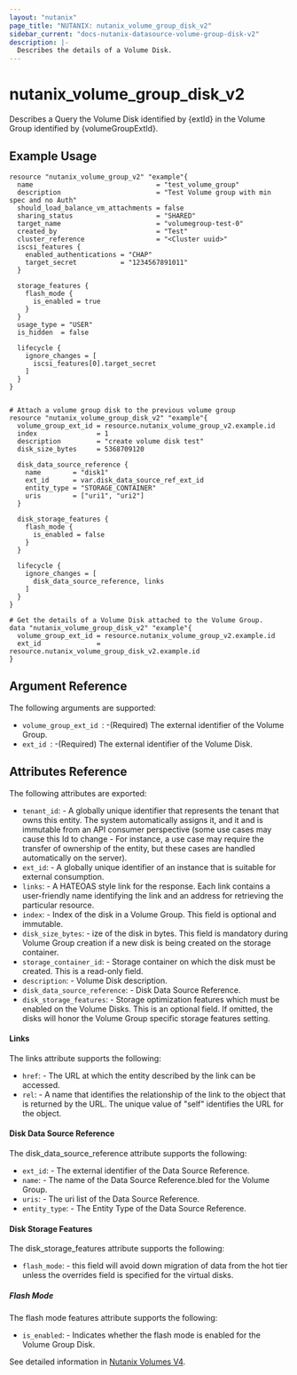 ```yaml
---
layout: "nutanix"
page_title: "NUTANIX: nutanix_volume_group_disk_v2"
sidebar_current: "docs-nutanix-datasource-volume-group-disk-v2"
description: |-
  Describes the details of a Volume Disk.
---
```


# nutanix_volume_group_disk_v2

Describes a Query the Volume Disk identified by {extId} in the Volume Group identified by {volumeGroupExtId}.

## Example Usage

```hcl
resource "nutanix_volume_group_v2" "example"{
  name                               = "test_volume_group"
  description                        = "Test Volume group with min spec and no Auth"
  should_load_balance_vm_attachments = false
  sharing_status                     = "SHARED"
  target_name                        = "volumegroup-test-0"
  created_by                         = "Test"
  cluster_reference                  = "<Cluster uuid>"
  iscsi_features {
    enabled_authentications = "CHAP"
    target_secret           = "1234567891011"
  }

  storage_features {
    flash_mode {
      is_enabled = true
    }
  }
  usage_type = "USER"
  is_hidden  = false

  lifecycle {
    ignore_changes = [
      iscsi_features[0].target_secret
    ]
  }
}


# Attach a volume group disk to the previous volume group
resource "nutanix_volume_group_disk_v2" "example"{
  volume_group_ext_id = resource.nutanix_volume_group_v2.example.id
  index               = 1
  description         = "create volume disk test"
  disk_size_bytes     = 5368709120

  disk_data_source_reference {
    name        = "disk1"
    ext_id      = var.disk_data_source_ref_ext_id
    entity_type = "STORAGE_CONTAINER"
    uris        = ["uri1", "uri2"]
  }

  disk_storage_features {
    flash_mode {
      is_enabled = false
    }
  }

  lifecycle {
    ignore_changes = [
      disk_data_source_reference, links
    ]
  }
}

# Get the details of a Volume Disk attached to the Volume Group.
data "nutanix_volume_group_disk_v2" "example"{
  volume_group_ext_id = resource.nutanix_volume_group_v2.example.id
  ext_id              = resource.nutanix_volume_group_disk_v2.example.id
}
```

## Argument Reference

The following arguments are supported:

* `volume_group_ext_id `: -(Required) The external identifier of the Volume Group.
* `ext_id `: -(Required) The external identifier of the Volume Disk.


## Attributes Reference

The following attributes are exported:
* `tenant_id`: - A globally unique identifier that represents the tenant that owns this entity. The system automatically assigns it, and it and is immutable from an API consumer perspective (some use cases may cause this Id to change - For instance, a use case may require the transfer of ownership of the entity, but these cases are handled automatically on the server).
* `ext_id`: - A globally unique identifier of an instance that is suitable for external consumption.
* `links`: - A HATEOAS style link for the response. Each link contains a user-friendly name identifying the link and an address for retrieving the particular resource.
* `index`: - Index of the disk in a Volume Group. This field is optional and immutable.
* `disk_size_bytes`: - ize of the disk in bytes. This field is mandatory during Volume Group creation if a new disk is being created on the storage container.
* `storage_container_id`: - Storage container on which the disk must be created. This is a read-only field.
* `description`: - Volume Disk description.
* `disk_data_source_reference`: - Disk Data Source Reference.
* `disk_storage_features`: - Storage optimization features which must be enabled on the Volume Disks. This is an optional field. If omitted, the disks will honor the Volume Group specific storage features setting.

#### Links

The links attribute supports the following:

* `href`: - The URL at which the entity described by the link can be accessed.
* `rel`: - A name that identifies the relationship of the link to the object that is returned by the URL. The unique value of "self" identifies the URL for the object.

#### Disk Data Source Reference

The disk_data_source_reference attribute supports the following:

* `ext_id`: - The external identifier of the Data Source Reference.
* `name`: - The name of the Data Source Reference.bled for the Volume Group.
* `uris`: - The uri list of the Data Source Reference.
* `entity_type`: - The Entity Type of the Data Source Reference.

#### Disk Storage Features

The disk_storage_features attribute supports the following:

* `flash_mode`: - this field will avoid down migration of data from the hot tier unless the overrides field is specified for the virtual disks.

##### Flash Mode

The flash mode features attribute supports the following:

* `is_enabled`: - Indicates whether the flash mode is enabled for the Volume Group Disk.

See detailed information in [Nutanix Volumes V4](https://developers.nutanix.com/api-reference?namespace=volumes&version=v4.0.b1).
